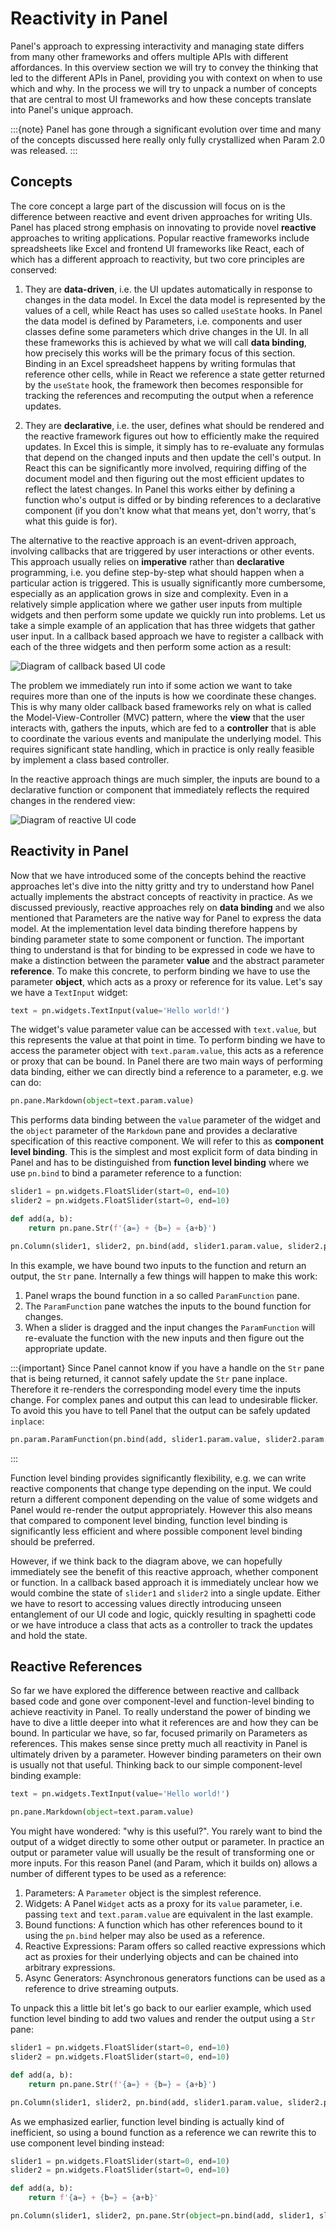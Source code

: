 # Reactivity in Panel

Panel's approach to expressing interactivity and managing state differs from many other frameworks and offers multiple APIs with different affordances. In this overview section we will try to convey the thinking that led to the different APIs in Panel, providing you with context on when to use which and why. In the process we will try to unpack a number of concepts that are central to most UI frameworks and how these concepts translate into Panel's unique approach.

:::{note}
Panel has gone through a significant evolution over time and many of the concepts discussed here really only fully crystallized when Param 2.0 was released.
:::

## Concepts

The core concept a large part of the discussion will focus on is the difference between reactive and event driven approaches for writing UIs. Panel has placed strong emphasis on innovating to provide novel **reactive** approaches to writing applications. Popular reactive frameworks include spreadsheets like Excel and frontend UI frameworks like React, each of which has a different approach to reactivity, but two core principles are conserved:

1. They are **data-driven**, i.e. the UI updates automatically in response to changes in the data model. In Excel the data model is represented by the values of a cell, while React has uses so called `useState` hooks. In Panel the data model is defined by Parameters, i.e. components and user classes define some parameters which drive changes in the UI. In all these frameworks this is achieved by what we will call **data binding**, how precisely this works will be the primary focus of this section. Binding in an Excel spreadsheet happens by writing formulas that reference other cells, while in React we reference a state getter returned by the `useState` hook, the framework then becomes responsible for tracking the references and recomputing the output when a reference updates.

2. They are **declarative**, i.e. the user, defines what should be rendered and the reactive framework figures out how to efficiently make the required updates. In Excel this is simple, it simply has to re-evaluate any formulas that depend on the changed inputs and then update the cell's output. In React this can be significantly more involved, requiring diffing of the document model and then figuring out the most efficient updates to reflect the latest changes. In Panel this works either by defining a function who's output is diffed or by binding references to a declarative component (if you don't know what that means yet, don't worry, that's what this guide is for).

The alternative to the reactive approach is an event-driven approach, involving callbacks that are triggered by user interactions or other events. This approach usually relies on **imperative** rather than **declarative** programming, i.e. you define step-by-step what should happen when a particular action is triggered. This is usually significantly more cumbersome, especially as an application grows in size and complexity. Even in a relatively simple application where we gather user inputs from multiple widgets and then perform some update we quickly run into problems. Let us take a simple example of an application that has three widgets that gather user input. In a callback based approach we have to register a callback with each of the three widgets and then perform some action as a result:

![Diagram of callback based UI code](../../_static/images/callbacks_diagram.png)

The problem we immediately run into if some action we want to take requires more than one of the inputs is how we coordinate these changes. This is why many older callback based frameworks rely on what is called the Model-View-Controller (MVC) pattern, where the **view** that the user interacts with, gathers the inputs, which are fed to a **controller** that is able to coordinate the various events and manipulate the underlying model. This requires significant state handling, which in practice is only really feasible by implement a class based controller.

In the reactive approach things are much simpler, the inputs are bound to a declarative function or component that immediately reflects the required changes in the rendered view:

![Diagram of reactive UI code](../../_static/images/reactive_diagram.png)

## Reactivity in Panel

Now that we have introduced some of the concepts behind the reactive approaches let's dive into the nitty gritty and try to understand how Panel actually implements the abstract concepts of reactivity in practice. As we discussed previously, reactive approaches rely on **data binding** and we also mentioned that Parameters are the native way for Panel to express the data model. At the implementation level data binding therefore happens by binding parameter state to some component or function. The important thing to understand is that for binding to be expressed in code we have to make a distinction between the parameter **value** and the abstract parameter **reference**. To make this concrete, to perform binding we have to use the parameter **object**, which acts as a proxy or reference for its value. Let's say we have a `TextInput` widget:

```python
text = pn.widgets.TextInput(value='Hello world!')
```

The widget's value parameter value can be accessed with `text.value`, but this represents the value at that point in time. To perform binding we have to access the parameter object with `text.param.value`, this acts as a reference or proxy that can be bound. In Panel there are two main ways of performing data binding, either we can directly bind a reference to a parameter, e.g. we can do:

```python
pn.pane.Markdown(object=text.param.value)
```

This performs data binding between the `value` parameter of the widget and the `object` parameter of the `Markdown` pane and provides a declarative specification of this reactive component. We will refer to this as **component level binding**. This is the simplest and most explicit form of data binding in Panel and has to be distinguished from **function level binding** where we use `pn.bind` to bind a parameter reference to a function:

```python
slider1 = pn.widgets.FloatSlider(start=0, end=10)
slider2 = pn.widgets.FloatSlider(start=0, end=10)

def add(a, b):
    return pn.pane.Str(f'{a=} + {b=} = {a+b}')

pn.Column(slider1, slider2, pn.bind(add, slider1.param.value, slider2.param.value))
```

In this example, we have bound two inputs to the function and return an output, the `Str` pane. Internally a few things will happen to make this work:

1. Panel wraps the bound function in a so called `ParamFunction` pane.
2. The `ParamFunction` pane watches the inputs to the bound function for changes.
3. When a slider is dragged and the input changes the `ParamFunction` will re-evaluate the function with the new inputs and then figure out the appropriate update.

:::{important}
Since Panel cannot know if you have a handle on the `Str` pane that is being returned, it cannot safely update the `Str` pane inplace. Therefore it re-renders the corresponding model every time the inputs change. For complex panes and output this can lead to undesirable flicker. To avoid this you have to tell Panel that the output can be safely updated `inplace`:

```python
pn.param.ParamFunction(pn.bind(add, slider1.param.value, slider2.param.value), inplace=True)
```
:::

Function level binding provides significantly flexibility, e.g. we can write reactive components that change type depending on the input. We could return a different component depending on the value of some widgets and Panel would re-render the output appropriately. However this also means that compared to component level binding, function level binding is significantly less efficient and where possible component level binding should be preferred.

However, if we think back to the diagram above, we can hopefully immediately see the benefit of this reactive approach, whether component or function. In a callback based approach it is immediately unclear how we would combine the state of `slider1` and `slider2` into a single update. Either we have to resort to accessing values directly introducing unseen entanglement of our UI code and logic, quickly resulting in spaghetti code or we have introduce a class that acts as a controller to track the updates and hold the state.

## Reactive References

So far we have explored the difference between reactive and callback based code and gone over component-level and function-level binding to achieve reactivity in Panel. To really understand the power of binding we have to dive a little deeper into what it references are and how they can be bound. In particular we have, so far, focused primarily on Parameters as references. This makes sense since pretty much all reactivity in Panel is ultimately driven by a parameter. However binding parameters on their own is usually not that useful. Thinking back to our simple component-level binding example:

```python
text = pn.widgets.TextInput(value='Hello world!')

pn.pane.Markdown(object=text.param.value)
```

You might have wondered: "why is this useful?". You rarely want to bind the output of a widget directly to some other output or parameter. In practice an output or parameter value will usually be the result of transforming one or more inputs. For this reason Panel (and Param, which it builds on) allows a number of different types to be used as a reference:

1. Parameters: A `Parameter` object is the simplest reference.
2. Widgets: A Panel `Widget` acts as a proxy for its `value` parameter, i.e. passing `text` and `text.param.value` are equivalent in the last example.
3. Bound functions: A function which has other references bound to it using the `pn.bind` helper may also be used as a reference.
4. Reactive Expressions: Param offers so called reactive expressions which act as proxies for their underlying objects and can be chained into arbitrary expressions.
5. Async Generators: Asynchronous generators functions can be used as a reference to drive streaming outputs.

To unpack this a little bit let's go back to our earlier example, which used function level binding to add two values and render the output using a `Str` pane:

```python
slider1 = pn.widgets.FloatSlider(start=0, end=10)
slider2 = pn.widgets.FloatSlider(start=0, end=10)

def add(a, b):
    return pn.pane.Str(f'{a=} + {b=} = {a+b}')

pn.Column(slider1, slider2, pn.bind(add, slider1.param.value, slider2.param.value))
```

As we emphasized earlier, function level binding is actually kind of inefficient, so using a bound function as a reference we can rewrite this to use component level binding instead:

```python
slider1 = pn.widgets.FloatSlider(start=0, end=10)
slider2 = pn.widgets.FloatSlider(start=0, end=10)

def add(a, b):
    return f'{a=} + {b=} = {a+b}'

pn.Column(slider1, slider2, pn.pane.Str(object=pn.bind(add, slider1, slider2))
```
